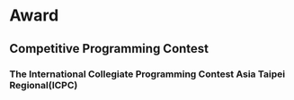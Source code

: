 # Award

## Competitive Programming Contest
### The International Collegiate Programming Contest Asia Taipei Regional(ICPC)
